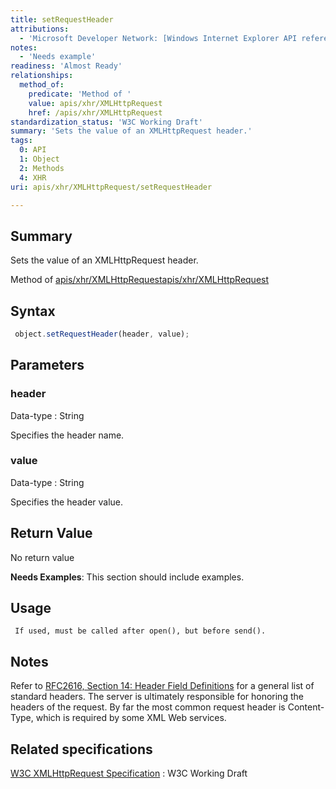 ```yaml
---
title: setRequestHeader
attributions:
  - 'Microsoft Developer Network: [Windows Internet Explorer API reference Article](http://msdn.microsoft.com/en-us/library/ie/hh828809%28v=vs.85%29.aspx)'
notes:
  - 'Needs example'
readiness: 'Almost Ready'
relationships:
  method_of:
    predicate: 'Method of '
    value: apis/xhr/XMLHttpRequest
    href: /apis/xhr/XMLHttpRequest
standardization_status: 'W3C Working Draft'
summary: 'Sets the value of an XMLHttpRequest header.'
tags:
  0: API
  1: Object
  2: Methods
  4: XHR
uri: apis/xhr/XMLHttpRequest/setRequestHeader

---
```

## Summary

Sets the value of an XMLHttpRequest header.

Method of [apis/xhr/XMLHttpRequest](/apis/xhr/XMLHttpRequest)[apis/xhr/XMLHttpRequest](/apis/xhr/XMLHttpRequest)

## Syntax

``` js
 object.setRequestHeader(header, value);
```

## Parameters

### header

 Data-type
:   String

 Specifies the header name.

### value

 Data-type
:   String

 Specifies the header value.

## Return Value

No return value

**Needs Examples**: This section should include examples.

## Usage

     If used, must be called after open(), but before send().

## Notes

Refer to [RFC2616, Section 14: Header Field Definitions](http://go.microsoft.com/fwlink/p/?linkid=203727) for a general list of standard headers. The server is ultimately responsible for honoring the headers of the request. By far the most common request header is Content-Type, which is required by some XML Web services.

## Related specifications

[W3C XMLHttpRequest Specification](http://www.w3.org/TR/XMLHttpRequest/)
:   W3C Working Draft
